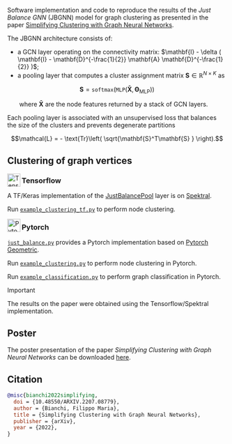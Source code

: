 Software implementation and code to reproduce the results of the *Just Balance GNN* (JBGNN) model for graph clustering as presented in the paper [Simplifying Clustering with Graph Neural Networks](https://arxiv.org/abs/2207.08779).

The JBGNN architecture consists of:

- a GCN layer operating on the connectivity matrix: $\mathbf{I} - \delta ( \mathbf{I} - \mathbf{D}^{-\frac{1}{2}} \mathbf{A} \mathbf{D}^{-\frac{1}{2}} )$;
- a pooling layer that computes a cluster assignment matrix $\mathbf{S} \in \mathbb{R}^{N \times K}$ as

$$ \mathbf{S} = \texttt{softmax} \left( \texttt{MLP} \left( \mathbf{\bar X}, \boldsymbol{\Theta}_\text{MLP} \right) \right) $$

&nbsp;&nbsp;&nbsp;&nbsp;&nbsp;&nbsp; where $\mathbf{\bar X}$ are the node features returned by a stack of GCN layers.

Each pooling layer is associated with an unsupervised loss that balances the size of the clusters and prevents degenerate partitions

$$\mathcal{L} = - \text{Tr}\left( \sqrt{\mathbf{S}^T\mathbf{S} } \right).$$

## Clustering of graph vertices
<img align="left" width="30" height="30" src="https://upload.wikimedia.org/wikipedia/commons/2/2d/Tensorflow_logo.svg" alt="Tensorflow icon">

### Tensorflow
A TF/Keras implementation of the [JustBalancePool](https://graphneural.network/layers/pooling/#justbalancepool) layer is on [Spektral](https://graphneural.network/getting-started/).

Run [``example_clustering_tf.py``](https://github.com/FilippoMB/Simplifying-Clustering-with-Graph-Neural-Networks/blob/main/example_clustering_tf.py) to perform node clustering.

<img align="left" width="30" height="30" src="https://upload.wikimedia.org/wikipedia/commons/1/10/PyTorch_logo_icon.svg" alt="Pytorch icon">

### Pytorch
[``just_balance.py``](https://github.com/FilippoMB/Simplifying-Clustering-with-Graph-Neural-Networks/blob/main/just_balance.py) provides a Pytorch implementation based on [Pytorch Geometric](https://pytorch-geometric.readthedocs.io/en/latest/index.html#). 

Run [``example_clustering.py``](https://github.com/FilippoMB/Simplifying-Clustering-with-Graph-Neural-Networks/blob/main/example_clustering.py) to perform node clustering in Pytorch.

Run [``example_classification.py``](https://github.com/FilippoMB/Simplifying-Clustering-with-Graph-Neural-Networks/blob/main/example_classification.py) to perform graph classification in Pytorch.


> [!IMPORTANT]  
> The results on the paper were obtained using the Tensorflow/Spektral implementation.


## Poster 
The poster presentation of the paper *Simplifying Clustering with Graph Neural Networks* can be downloaded [here](https://drive.google.com/file/d/1cXA0LTHcdTV8Q0-1cjabr7eayM7gKBbh/view?usp=share_link).

## Citation

```bibtex
@misc{bianchi2022simplifying,
  doi = {10.48550/ARXIV.2207.08779},
  author = {Bianchi, Filippo Maria},
  title = {Simplifying Clustering with Graph Neural Networks},
  publisher = {arXiv},
  year = {2022},
}
```